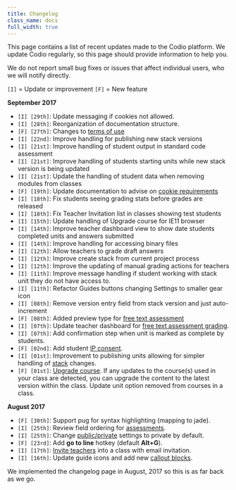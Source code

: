 ```yaml
---
title: Changelog
class_name: docs
full_width: true
---
```


This page contains a list of recent updates made to the Codio platform. We update Codio regularly, so this page should provide information to help you.

We do not report small bug fixes or issues that affect individual users, who we will notify directly.

`[I]` = Update or improvement
`[F]` = New feature

**September 2017**

- `[I] [29th]`: Update messaging if cookies not allowed.
- `[I] [28th]`: Reorganization of documentation structure.
- `[F] [27th]`: Changes to [terms of use](/legal/terms)
- `[I] [22nd]`: Improve handling for publishing new stack versions
- `[I] [21st]`: Improve handling of student output in standard code assessment
- `[I] [21st]`: Improve handling of students starting units while new stack version is being updated
- `[I] [21st]`: Update the handling of student data when removing modules from classes
- `[F] [19th]`: Update documentation to advise on [cookie requirements](/docs/dashboard/account/cookies)
- `[I] [18th]`: Fix students seeing grading stats before grades are released
- `[I] [18th]`: Fix Teacher Invitation list in classes showing test students
- `[I] [15th]`: Update handling of Upgrade course for IE11 browser
- `[I] [14th]`: Improve teacher dashboard view to show date students completed units and answers submitted
- `[I] [14th]`: Improve handling for accessing binary files
- `[I] [12th]`: Allow teachers to grade draft answers
- `[I] [12th]`: Improve create stack from current project process
- `[I] [12th]`: Improve the updating of manual grading actions for teachers
- `[I] [11th]`: Improve message handling if student working with stack unit they do not have access to.
- `[I] [11th]`: Refactor Guides buttons changing Settings to smaller gear icon
- `[I] [08th]`: Remove version entry field from stack version and just auto-increment
- `[F] [08th]`: Added preview type for [free text assessment](/docs/content/authoring/assessments/assessments-free)
- `[I] [07th]`: Update teacher dashboard for [free text assessment grading](/docs/content/authoring/assessments/assessments-free#grading-free).
- `[I] [07th]`: Add confirmation step when unit is marked as complete by students.
- `[F] [02nd]`: Add student [IP consent](/docs/dashboard/account/consent).
- `[I] [01st]`: Improvement to publishing units allowing for simpler handling of [stack](/docs/project/stacks/stack-overview) changes.
- `[F] [01st]`: [Upgrade course](/docs/classes/unitmanagement/upgradecourse). If any updates to the course(s) used in your class are detected, you can upgrade the content to the latest version within the class. Update unit option removed from courses in a class.

**August 2017**

- `[F] [30th]`: Support pug for syntax highlighting (mapping to jade).
- `[I] [25th]`: Review field ordering for [assessments](/docs/content/authoring/assessments).
- `[I] [25th]`: Change [public/private](/docs/dashboard/create/public_private) settings to private by default.
- `[F] [23rd]`: Add **go to line** hotkey (default **Alt+G**).
- `[I] [17th]`: [Invite teachers](/docs/classes/classmanagement/addteachers) into a class with email invitation.
- `[I] [16th]`: Update guide icons and add new [callout blocks](/docs/content/authoring/page-edit/edit).


 
We implemented the changelog page in August, 2017 so this is as far back as we go.

